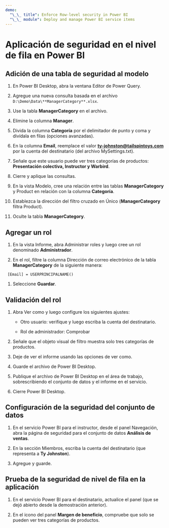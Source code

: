 ```yaml
---
demo:
  "\_\_ title": Enforce Row-level security in Power BI
  "\_\_ module": Deploy and manage Power BI service items
---
```

# Aplicación de seguridad en el nivel de fila en Power BI

## Adición de una tabla de seguridad al modelo

1. En Power BI Desktop, abra la ventana Editor de Power Query.

1. Agregue una nueva consulta basada en el archivo `D:\Demo\Data\**ManagerCategory**.xlsx`.

1. Use la tabla **ManagerCategory** en el archivo.

1. Elimine la columna **Manager**.

1. Divida la columna **Categoría** por el delimitador de punto y coma y divídala en filas (opciones avanzadas).

1. En la columna **Email**, reemplace el valor **<ty-johnston@tailspintoys.com>** por la cuenta del destinatario (del archivo MySettings.txt).

1. Señale que este usuario puede ver tres categorías de productos: **Presentación colectiva, Instructor y Warbird**.

1. Cierre y aplique las consultas.

1. En la vista Modelo, cree una relación entre las tablas **ManagerCategory** y Product en relación con la columna **Categoría**.

1. Establezca la dirección del filtro cruzado en Único (**ManagerCategory** filtra Product).

1. Oculte la tabla **ManagerCategory**.

## Agregar un rol

1. En la vista Informe, abra Administrar roles y luego cree un rol denominado **Administrador**.

1. En el rol, filtre la columna Dirección de correo electrónico de la tabla **ManagerCategory** de la siguiente manera:

  ```dax
   [Email] = USERPRINCIPALNAME()
   ```

1. Seleccione **Guardar**.

## Validación del rol

1. Abra Ver como y luego configure los siguientes ajustes:

    - Otro usuario: verifique y luego escriba la cuenta del destinatario.

    - Rol de administrador: Comprobar

1. Señale que el objeto visual de filtro muestra solo tres categorías de productos.

1. Deje de ver el informe usando las opciones de ver como.

1. Guarde el archivo de Power BI Desktop.

1. Publique el archivo de Power BI Desktop en el área de trabajo, sobrescribiendo el conjunto de datos y el informe en el servicio.

1. Cierre Power BI Desktop.

## Configuración de la seguridad del conjunto de datos

1. En el servicio Power BI para el instructor, desde el panel Navegación, abra la página de seguridad para el conjunto de datos **Análisis de ventas**.

1. En la sección Miembros, escriba la cuenta del destinatario (que representa a **Ty Johnston**).

1. Agregue y guarde.

## Prueba de la seguridad de nivel de fila en la aplicación

1. En el servicio Power BI para el destinatario, actualice el panel (que se dejó abierto desde la demostración anterior).

1. En el icono del panel **Margen de beneficio**, compruebe que solo se pueden ver tres categorías de productos.
